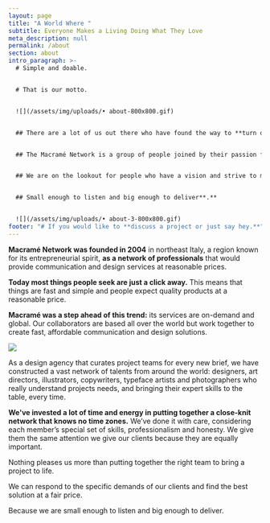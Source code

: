 ```yaml
---
layout: page
title: "A World Where "
subtitle: Everyone Makes a Living Doing What They Love
meta_description: null
permalink: /about
section: about
intro_paragraph: >-
  # Simple and doable.


  # That is our motto.


  ![](/assets/img/uploads/• about-800x800.gif)


  ## There are a lot of us out there who have found the way to **turn our passion into a livelihood.**


  ## The Macramé Network is a group of people joined by their passion for **fresh, exciting projects.**


  ## We are on the lookout for people who have a vision and strive to make it a reality. 


  ## Small enough to listen and big enough to deliver**.**


  ![](/assets/img/uploads/• about-3-800x800.gif)
footer: "# If you would like to **discuss a project or just say hey.**"
---
```

**Macramé Network was founded in 2004** in northeast Italy, a region known for its entrepreneurial spirit, **as a network of professionals** that would provide communication and design services at reasonable prices.

**Today most things people seek are just a click away.** This means that things are fast and simple and people expect quality products at a reasonable price.

**Macramé was a step ahead of this trend:** its services are on-demand and global. Our collaborators are based all over the world but work together to create fast, affordable communication and design solutions.

![](/assets/img/uploads/• about-2-800x800.gif)

As a design agency that curates project teams for every new brief, we have constructed a vast network of talents from around the world: designers, art directors, illustrators, copywriters, typeface artists and photographers who really understand projects needs, and bringing their expert skills to the table, every time.

**We've invested a lot of time and energy in putting together a close-knit network that knows no time zones.** We’ve done it with care, considering each member’s special set of skills, professionalism and honesty. We give them the same attention we give our clients because they are equally important.  

Nothing pleases us more than putting together the right team to bring a project to life. 

We can respond to the specific demands of our clients and find the best solution at a fair price.

Because we are small enough to listen and big enough to deliver.